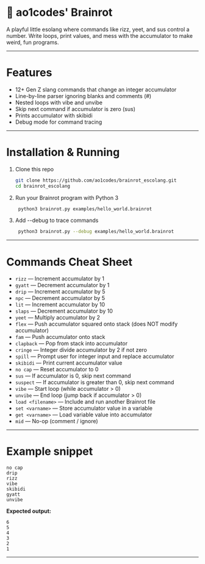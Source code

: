 # 🧠 ao1codes' Brainrot

A playful little esolang where commands like rizz, yeet, and sus control a number. Write loops, print values, and mess with the accumulator to make weird, fun programs.

---

# Features

* 12+ Gen Z slang commands that change an integer accumulator
* Line-by-line parser ignoring blanks and comments (#)
* Nested loops with vibe and unvibe
* Skip next command if accumulator is zero (sus)
* Prints accumulator with skibidi
* Debug mode for command tracing

---

# Installation & Running

1. Clone this repo
   ```bash
   git clone https://github.com/ao1codes/brainrot_escolang.git
   cd brainrot_escolang
   ```

2. Run your Brainrot program with Python 3
   ```bash
    python3 brainrot.py examples/hello_world.brainrot
   ```

3. Add --debug to trace commands
   ```bash
    python3 brainrot.py --debug examples/hello_world.brainrot
   ```
   
---

# Commands Cheat Sheet

- `rizz` — Increment accumulator by 1  
- `gyatt` — Decrement accumulator by 1  
- `drip` — Increment accumulator by 5  
- `npc` — Decrement accumulator by 5  
- `lit` — Increment accumulator by 10  
- `slaps` — Decrement accumulator by 10  
- `yeet` — Multiply accumulator by 2  
- `flex` — Push accumulator squared onto stack (does NOT modify accumulator)  
- `fam` — Push accumulator onto stack  
- `clapback` — Pop from stack into accumulator  
- `cringe` — Integer divide accumulator by 2 if not zero  
- `spill` — Prompt user for integer input and replace accumulator  
- `skibidi` — Print current accumulator value  
- `no cap` — Reset accumulator to 0  
- `sus` — If accumulator is 0, skip next command  
- `suspect` — If accumulator is greater than 0, skip next command  
- `vibe` — Start loop (while accumulator > 0)  
- `unvibe` — End loop (jump back if accumulator > 0)  
- `load <filename>` — Include and run another Brainrot file  
- `set <varname>` — Store accumulator value in a variable  
- `get <varname>` — Load variable value into accumulator  
- `mid` — No-op (comment / ignore)  

---

# Example snippet

```brainrot
no cap
drip
rizz
vibe
skibidi
gyatt
unvibe
```

**Expected output:**

```
6
5
4
3
2
1
```

---